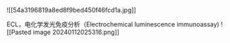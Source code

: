 ![[54a3196819a8ed8f9bed450f46fcd1a.jpg]]

ECL，电化学发光免疫分析（Electrochemical luminescence immunoassay)
![[Pasted image 20240112025316.png]]

